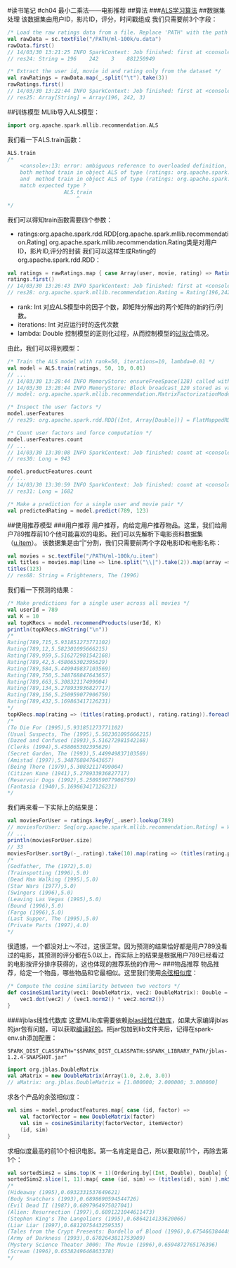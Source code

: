 #读书笔记
#ch04 最小二乘法——电影推荐 
##算法
###[ALS学习算法](http://blog.csdn.net/oucpowerman/article/details/49847979) 
##数据集处理
该数据集由用户ID，影片ID，评分，时间戳组成
我们只需要前3个字段：
```scala
/* Load the raw ratings data from a file. Replace 'PATH' with the path to the MovieLens data */
val rawData = sc.textFile("/PATH/ml-100k/u.data")
rawData.first()
// 14/03/30 13:21:25 INFO SparkContext: Job finished: first at <console>:17, took 0.002843 s
// res24: String = 196    242    3    881250949

/* Extract the user id, movie id and rating only from the dataset */
val rawRatings = rawData.map(_.split("\t").take(3))
rawRatings.first()
// 14/03/30 13:22:44 INFO SparkContext: Job finished: first at <console>:21, took 0.003703 s
// res25: Array[String] = Array(196, 242, 3)
```
##训练模型
MLlib导入ALS模型：
```scala
import org.apache.spark.mllib.recommendation.ALS
```
我们看一下ALS.train函数：
```scala
ALS.train
/*
    <console>:13: error: ambiguous reference to overloaded definition,
    both method train in object ALS of type (ratings: org.apache.spark.rdd.RDD[org.apache.spark.mllib.recommendation.Rating], rank: Int, iterations: Int)org.apache.spark.mllib.recommendation.MatrixFactorizationModel
    and  method train in object ALS of type (ratings: org.apache.spark.rdd.RDD[org.apache.spark.mllib.recommendation.Rating], rank: Int, iterations: Int, lambda: Double)org.apache.spark.mllib.recommendation.MatrixFactorizationModel
    match expected type ?
                  ALS.train
                      ^ 
*/
```
我们可以得知train函数需要四个参数：

- ratings:org.apache.spark.rdd.RDD[org.apache.spark.mllib.recommendation.Rating]
org.apache.spark.mllib.recommendation.Rating类是对用户ID，影片ID,评分的封装
我们可以这样生成Rating的org.apache.spark.rdd.RDD：
```scala
val ratings = rawRatings.map { case Array(user, movie, rating) => Rating(user.toInt, movie.toInt, rating.toDouble) }
ratings.first()
// 14/03/30 13:26:43 INFO SparkContext: Job finished: first at <console>:24, took 0.002808 s
// res28: org.apache.spark.mllib.recommendation.Rating = Rating(196,242,3.0)
```
- rank: Int
对应ALS模型中的因子个数，即矩阵分解出的两个矩阵的新的行/列数。
- iterations: Int
对应运行时的迭代次数
- lambda: Double
控制模型的正则化过程，从而控制模型的[过拟合](http://52opencourse.com/133/coursera)情况。

由此，我们可以得到模型：
```scala
/* Train the ALS model with rank=50, iterations=10, lambda=0.01 */
val model = ALS.train(ratings, 50, 10, 0.01)
// ...
// 14/03/30 13:28:44 INFO MemoryStore: ensureFreeSpace(128) called with curMem=7544924, maxMem=311387750
// 14/03/30 13:28:44 INFO MemoryStore: Block broadcast_120 stored as values to memory (estimated size 128.0 B, free 289.8 MB)
// model: org.apache.spark.mllib.recommendation.MatrixFactorizationModel = org.apache.spark.mllib.recommendation.MatrixFactorizationModel@7c7fbd3b

/* Inspect the user factors */
model.userFeatures
// res29: org.apache.spark.rdd.RDD[(Int, Array[Double])] = FlatMappedRDD[1099] at flatMap at ALS.scala:231

/* Count user factors and force computation */
model.userFeatures.count
// ...
// 14/03/30 13:30:08 INFO SparkContext: Job finished: count at <console>:26, took 5.009689 s
// res30: Long = 943

model.productFeatures.count
// ...
// 14/03/30 13:30:59 INFO SparkContext: Job finished: count at <console>:26, took 0.247783 s
// res31: Long = 1682

/* Make a prediction for a single user and movie pair */ 
val predictedRating = model.predict(789, 123)
```
##使用推荐模型
###用户推荐
用户推荐，向给定用户推荐物品。这里，我们给用户789推荐前10个他可能喜欢的电影。我们可以先解析下电影资料数据集（[u.item](http://download.csdn.net/detail/u011239443/9553563)）。
该数据集是由“|”分割，我们只需要前两个字段电影ID和电影名称：
```scala
val movies = sc.textFile("/PATH/ml-100k/u.item")
val titles = movies.map(line => line.split("\\|").take(2)).map(array => (array(0).toInt, array(1))).collectAsMap()
titles(123)
// res68: String = Frighteners, The (1996)
```
我们看一下预测的结果：
```scala
/* Make predictions for a single user across all movies */
val userId = 789
val K = 10
val topKRecs = model.recommendProducts(userId, K)
println(topKRecs.mkString("\n"))
/* 
Rating(789,715,5.931851273771102)
Rating(789,12,5.582301095666215)
Rating(789,959,5.516272981542168)
Rating(789,42,5.458065302395629)
Rating(789,584,5.449949837103569)
Rating(789,750,5.348768847643657)
Rating(789,663,5.30832117499004)
Rating(789,134,5.278933936827717)
Rating(789,156,5.250959077906759)
Rating(789,432,5.169863417126231)
*/
topKRecs.map(rating => (titles(rating.product), rating.rating)).foreach(println)
/*
(To Die For (1995),5.931851273771102)
(Usual Suspects, The (1995),5.582301095666215)
(Dazed and Confused (1993),5.516272981542168)
(Clerks (1994),5.458065302395629)
(Secret Garden, The (1993),5.449949837103569)
(Amistad (1997),5.348768847643657)
(Being There (1979),5.30832117499004)
(Citizen Kane (1941),5.278933936827717)
(Reservoir Dogs (1992),5.250959077906759)
(Fantasia (1940),5.169863417126231)
*/
```
我们再来看一下实际上的结果是：
```scala
val moviesForUser = ratings.keyBy(_.user).lookup(789)
// moviesForUser: Seq[org.apache.spark.mllib.recommendation.Rating] = WrappedArray(Rating(789,1012,4.0), Rating(789,127,5.0), Rating(789,475,5.0), Rating(789,93,4.0), ...
// ...
println(moviesForUser.size)
// 33
moviesForUser.sortBy(-_.rating).take(10).map(rating => (titles(rating.product), rating.rating)).foreach(println)
/*
(Godfather, The (1972),5.0)
(Trainspotting (1996),5.0)
(Dead Man Walking (1995),5.0)
(Star Wars (1977),5.0)
(Swingers (1996),5.0)
(Leaving Las Vegas (1995),5.0)
(Bound (1996),5.0)
(Fargo (1996),5.0)
(Last Supper, The (1995),5.0)
(Private Parts (1997),4.0)
*/
```
很遗憾，一个都没对上～不过，这很正常。因为预测的结果恰好都是用户789没看过的电影，其预测的评分都在5.0以上，而实际上的结果是根据用户789已经看过的电影按评分排序获得的，这也体现的推荐系统的作用～
###物品推荐
物品推荐，给定一个物品，哪些物品和它最相似。这里我们使用[余弦相似度](http://blog.csdn.net/u011239443/article/details/51655480#t38)：
```scala
/* Compute the cosine similarity between two vectors */
def cosineSimilarity(vec1: DoubleMatrix, vec2: DoubleMatrix): Double = {
    vec1.dot(vec2) / (vec1.norm2() * vec2.norm2())
}
```
####jblas线性代数库
这里MLlib库需要依赖[jblas线性代数库](http://jblas.org/)，如果大家编译jblas的jar包有问题，可以获取[编译好的](http://download.csdn.net/detail/u011239443/9559896)。把jar包加到lib文件夹后，记得在spark-env.sh添加配置：
```shell
SPARK_DIST_CLASSPATH="$SPARK_DIST_CLASSPATH:$SPARK_LIBRARY_PATH/jblas-1.2.4-SNAPSHOT.jar"
```
```scala
import org.jblas.DoubleMatrix
val aMatrix = new DoubleMatrix(Array(1.0, 2.0, 3.0))
// aMatrix: org.jblas.DoubleMatrix = [1.000000; 2.000000; 3.000000]
```
求各个产品的余弦相似度：
```scala
val sims = model.productFeatures.map{ case (id, factor) => 
    val factorVector = new DoubleMatrix(factor)
    val sim = cosineSimilarity(factorVector, itemVector)
    (id, sim)
}
```
求相似度最高的前10个相识电影。第一名肯定是自己，所以要取前11个，再除去第1个：
```scala
val sortedSims2 = sims.top(K + 1)(Ordering.by[(Int, Double), Double] { case (id, similarity) => similarity })
sortedSims2.slice(1, 11).map{ case (id, sim) => (titles(id), sim) }.mkString("\n")
/* 
(Hideaway (1995),0.6932331537649621)
(Body Snatchers (1993),0.6898690594544726)
(Evil Dead II (1987),0.6897964975027041)
(Alien: Resurrection (1997),0.6891221044611473)
(Stephen King's The Langoliers (1995),0.6864214133620066)
(Liar Liar (1997),0.6812075443259535)
(Tales from the Crypt Presents: Bordello of Blood (1996),0.6754663844488256)
(Army of Darkness (1993),0.6702643811753909)
(Mystery Science Theater 3000: The Movie (1996),0.6594872765176396)
(Scream (1996),0.6538249646863378)
*/
```

